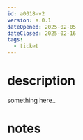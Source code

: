 ```yaml
---
id: a0018-v2
version: a.0.1
dateOpened: 2025-02-05
dateClosed: 2025-02-16
tags:
  - ticket
---
```

# description
something here..
# notes
